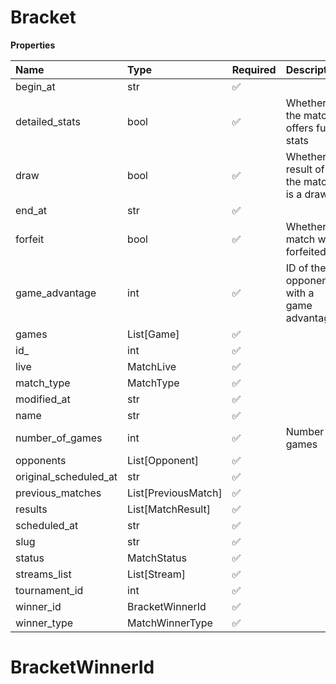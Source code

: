 # Bracket

**Properties**

| Name                  | Type                | Required | Description                              |
| :-------------------- | :------------------ | :------- | :--------------------------------------- |
| begin_at              | str                 | ✅       |                                          |
| detailed_stats        | bool                | ✅       | Whether the match offers full stats      |
| draw                  | bool                | ✅       | Whether result of the match is a draw    |
| end_at                | str                 | ✅       |                                          |
| forfeit               | bool                | ✅       | Whether match was forfeited              |
| game_advantage        | int                 | ✅       | ID of the opponent with a game advantage |
| games                 | List[Game]          | ✅       |                                          |
| id\_                  | int                 | ✅       |                                          |
| live                  | MatchLive           | ✅       |                                          |
| match_type            | MatchType           | ✅       |                                          |
| modified_at           | str                 | ✅       |                                          |
| name                  | str                 | ✅       |                                          |
| number_of_games       | int                 | ✅       | Number of games                          |
| opponents             | List[Opponent]      | ✅       |                                          |
| original_scheduled_at | str                 | ✅       |                                          |
| previous_matches      | List[PreviousMatch] | ✅       |                                          |
| results               | List[MatchResult]   | ✅       |                                          |
| scheduled_at          | str                 | ✅       |                                          |
| slug                  | str                 | ✅       |                                          |
| status                | MatchStatus         | ✅       |                                          |
| streams_list          | List[Stream]        | ✅       |                                          |
| tournament_id         | int                 | ✅       |                                          |
| winner_id             | BracketWinnerId     | ✅       |                                          |
| winner_type           | MatchWinnerType     | ✅       |                                          |

# BracketWinnerId

<!-- This file was generated by liblab | https://liblab.com/ -->
